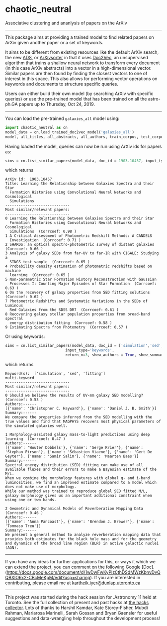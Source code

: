 # chaotic_neutral
Associative clustering and ananlysis of papers on the ArXiv

***

This package aims at providing a trained model to find related papers on ArXiv given another paper or a set of keywords. 

It aims to be different from existing resources like the default ArXiv search, the new [ADS](https://ui.adsabs.harvard.edu/), or [ArXivsorter](https://www.arxivsorter.org) in that it uses [Doc2Vec](https://radimrehurek.com/gensim/auto_examples/tutorials/run_doc2vec_lee.html#sphx-glr-auto-examples-tutorials-run-doc2vec-lee-py), an unsupervised algorithm that trains a shallow neural network to transform every document (in this case ArXiv abstracts) into a vector in a high-dimensional vector. Similar papers are then found by finding the closest vectors to one of interest in this space. This also allows for performing vector operations on keywords and documents to structure specific queries.

Users can either build their own model (by searching ArXiv with specific queries) or use the pre-trained model that has been trained on all the astro-ph.GA papers up to Thursday, Oct 24, 2019.

***

You can load the pre-trained `galaxies_all` model using:

```python
import chaotic_neutral as cn
model_data = cn.load_trained_doc2vec_model('galaxies_all')
model, all_titles, all_abstracts, all_authors, train_corpus, test_corpus = model_data
```

Having loaded the model, queries can now be run using ArXiv ids for papers as:

```python
sims = cn.list_similar_papers(model_data, doc_id = 1903.10457, input_type='arxiv_id')
```

which returns

```
ArXiv id:  1903.10457
Title: Learning the Relationship between Galaxies Spectra and their Star
  Formation Histories using Convolutional Neural Networks and Cosmological
  Simulations
-----------------------------
Most similar/relevant papers: 
-----------------------------
0 Learning the Relationship between Galaxies Spectra and their Star
  Formation Histories using Convolutional Neural Networks and Cosmological
  Simulations  (Corrcoef: 0.98 )
1 A Critical Assessment of Photometric Redshift Methods: A CANDELS
  Investigation  (Corrcoef: 0.71 )
2 SHARDS: an optical spectro-photometric survey of distant galaxies  (Corrcoef: 0.66 )
3 Analysis of galaxy SEDs from far-UV to far-IR with CIGALE: Studying a
  SINGS test sample  (Corrcoef: 0.65 )
4 Probability density estimation of photometric redshifts based on machine
  learning  (Corrcoef: 0.65 )
5 Non-parametric Star Formation History Reconstruction with Gaussian
  Processes I: Counting Major Episodes of Star Formation  (Corrcoef: 0.63 )
6 On the recovery of galaxy properties from SED fitting solutions  (Corrcoef: 0.62 )
7 Photometric Redshifts and Systematic Variations in the SEDs of Luminous
  Red Galaxies from the SDSS DR7  (Corrcoef: 0.61 )
8 Recovering galaxy stellar population properties from broad-band spectral
  energy distribution fitting  (Corrcoef: 0.58 )
9 Estimating Spectra from Photometry  (Corrcoef: 0.57 )
```

Or using keywords:

```python
sims = cn.list_similar_papers(model_data, doc_id = ['simulation','sed','fitting'], 
                           input_type='keywords', 
                           return_n=3, show_authors = True, show_summary=True)
```

which returns

```
Keyword(s):  ['simulation', 'sed', 'fitting']
multi-keyword
-----------------------------
Most similar/relevant papers: 
-----------------------------
0 Should we believe the results of UV-mm galaxy SED modelling?  (Corrcoef: 0.53 )
Authors:------
[{'name': 'Christopher C. Hayward'}, {'name': 'Daniel J. B. Smith'}]
Summary:------
We compare the properties inferred from the SED modelling with the true values and find that MAGPHYS recovers most physical parameters of the simulated galaxies well.
 
1 Morphology-assisted galaxy mass-to-light predictions using deep learning  (Corrcoef: 0.47 )
Authors:------
[{'name': 'Wouter Dobbels'}, {'name': 'Serge Krier'}, {'name': 'Stephan Pirson'}, {'name': 'Sébastien Viaene'}, {'name': 'Gert De Geyter'}, {'name': 'Samir Salim'}, {'name': 'Maarten Baes'}]
Summary:------
Spectral energy distribution (SED) fitting can make use of all available fluxes and their errors to make a Bayesian estimate of the M/L.
When we combine the morphology features with global g- and i-band luminosities, we find an improved estimate compared to a model which does not make use of morphology.
While our method was trained to reproduce global SED fitted M/L, galaxy morphology gives us an important additional constraint when using one or two bands.
 
2 Geometric and Dynamical Models of Reverberation Mapping Data  (Corrcoef: 0.46 )
Authors:------
[{'name': 'Anna Pancoast'}, {'name': 'Brendon J. Brewer'}, {'name': 'Tommaso Treu'}]
Summary:------
We present a general method to analyze reverberation mapping data that provides both estimates for the black hole mass and for the geometry and dynamics of the broad line region (BLR) in active galactic nuclei (AGN).
```

***

If you have any ideas for further applications for this, or ways it which we can extend the project, you can comment on the following Google [Doc].(https://docs.google.com/document/d/1wDwFwKyPIz0thDSdMWzKbnvDvQQBXIO6x2-CBcMeKpM/edit?usp=sharing). If you are interested in contributing, please email me at kartheik.iyer@dunlap.utoronto.ca

***

This project was started during the hack session for .Astronomy 11 held at Toronto. See the full collection of present and past hacks at [the hacks collector](https://github.com/dotastro/hacks-collector). Lots of thanks to Harshil Kamdar, Kate Storey-Fisher, Mubdi Rahman, Mariarosa Marinelli, Sarah Gossan and Bryan Gaensler for useful suggestions and data-wrangling help throughout the development process! 



